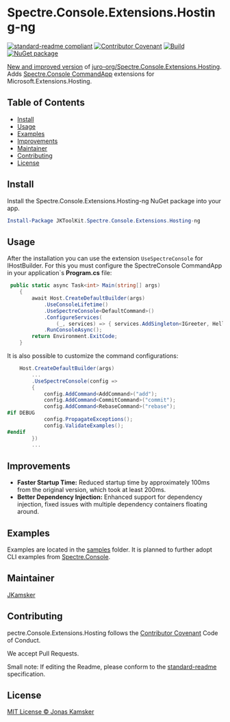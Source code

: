 # Spectre.Console.Extensions.Hosting-ng

[![standard-readme compliant][]][standard-readme]
[![Contributor Covenant][contrib-covenantimg]][contrib-covenant]
[![Build][githubimage]][githubbuild]
[![NuGet package][nugetimage]][nuget]

[New and improved version](#improvements) of [juro-org/Spectre.Console.Extensions.Hosting](https://github.com/JKamsker/Spectre.Console.Extensions.Hosting-ng). 
Adds [Spectre.Console CommandApp][SpectreConsoleDokuCommandApp] extensions for Microsoft.Extensions.Hosting. 

## Table of Contents

- [Install](#install)
- [Usage](#usage)
- [Examples](#examples)
- [Improvements](#improvements)
- [Maintainer](#maintainer)
- [Contributing](#contributing)
- [License](#license)

## Install

Install the Spectre.Console.Extensions.Hosting-ng NuGet package into your app.

```powershell
Install-Package JKToolKit.Spectre.Console.Extensions.Hosting-ng
```
## Usage

After the installation you can use the extension ```UseSpectreConsole``` for IHostBuilder.
For this you must configure the SpectreConsole CommandApp in your application`s __Program.cs__ file:

```csharp
 public static async Task<int> Main(string[] args)
    {
        await Host.CreateDefaultBuilder(args)
            .UseConsoleLifetime()
            .UseSpectreConsole<DefaultCommand>()
            .ConfigureServices(
                (_, services) => { services.AddSingleton<IGreeter, HelloWorldGreeter>(); })
            .RunConsoleAsync();
        return Environment.ExitCode;
    }
```

It is also possible to customize the command configurations:

```csharp
    Host.CreateDefaultBuilder(args)
        ...
        .UseSpectreConsole(config =>
        {
            config.AddCommand<AddCommand>("add");
            config.AddCommand<CommitCommand>("commit");
            config.AddCommand<RebaseCommand>("rebase");
#if DEBUG
            config.PropagateExceptions();
            config.ValidateExamples();
#endif
        })
        ...
```
## Improvements

- **Faster Startup Time:** Reduced startup time by approximately 100ms from the original version, which took at least 200ms.
- **Better Dependency Injection:** Enhanced support for dependency injection, fixed issues with multiple dependency containers floating around.

## Examples 

Examples are located in the [samples] folder. 
It is planned to further adopt CLI examples from [Spectre.Console].

## Maintainer

[JKamsker][maintainer]

## Contributing

pectre.Console.Extensions.Hosting follows the [Contributor Covenant][contrib-covenant] Code of Conduct.

We accept Pull Requests.

Small note: If editing the Readme, please conform to the [standard-readme][] specification.

## License

[MIT License © Jonas Kamsker][license]

[contrib-covenant]: https://www.contributor-covenant.org/version/1/4/code-of-conduct
[contrib-covenantimg]: https://img.shields.io/badge/Contributor%20Covenant-v2.0%20adopted-ff69b4.svg
[maintainer]: https://github.com/JKamsker
[nuget]: https://nuget.org/packages/Spectre.Console.Extensions.Hosting
[nugetimage]: https://img.shields.io/nuget/v/Spectre.Console.Extensions.Hosting.svg?logo=nuget&style=flat-square
[license]: LICENSE.txt
[standard-readme]: https://github.com/RichardLitt/standard-readme
[standard-readme compliant]: https://img.shields.io/badge/readme%20style-standard-brightgreen.svg?style=flat-square
[Spectre.Console]: https://github.com/spectreconsole/spectre.console
[SpectreConsoleDokuCommandApp]: https://spectreconsole.net/cli/commandapp
[samples]: https://github.com/JKamsker/Spectre.Console.Extensions.Hosting-ng/tree/develop/src/Samples/
[githubbuild]: https://github.com/JKamsker/Spectre.Console.Extensions.Hosting-ng/actions/workflows/build.yml?query=branch%3Adevelop
[githubimage]: https://github.com/JKamsker/Spectre.Console.Extensions.Hosting-ng/actions/workflows/build.yml/badge.svg?branch=develop